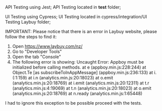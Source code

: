 API Testing using Jest;
API Testing located in __test__ folder;


UI Testing using Cypress;
UI Testing located in cypress/integration/UI Testing Laybuy folder;

IMPORTANT:
Please notice that there is an error in Laybuy website, please follow the steps to find it:
1. Open https://www.laybuy.com/nz/
2. Go to "Developer Tools"
3. Open the tab "Console"
4. The following error is showing:
    Uncaught Error: Appboy must be initialized before calling methods.
    at e (appboy.min.js:228:244)
    at Object.Te [as subscribeToInAppMessage] (appboy.min.js:236:133)
    at i.<anonymous> (<anonymous>:1:159)
    at i.n (analytics.min.js:20:18023)
    at o.emit (analytics.min.js:20:18769)
    at i.emit (analytics.min.js:20:12311)
    at t.r (analytics.min.js:4:19069)
    at t.n (analytics.min.js:20:18023)
    at o.emit (analytics.min.js:20:18769)
    at n.ready (analytics.min.js:1:65448)

I had to ignore this exception to be possible proceed with the tests.